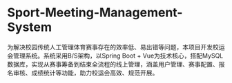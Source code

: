 # Sport-Meeting-Management-System
为解决校园传统人工管理体育赛事存在的效率低、易出错等问题，本项目开发校运会管理系统。系统采用B/S架构，以Spring Boot + Vue为技术核心，搭配MySQL数据库，实现从赛事筹备到结束全流程的线上管理，涵盖用户管理、赛事配置、报名审核、成绩统计等功能，助力校运会高效、规范开展。
